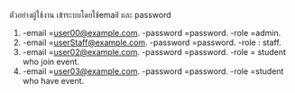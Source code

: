 ตัวอย่างผู้ใช้งาน
เข้าระบบโดยใช้email และ password
1. -email =user00@example.com.
   -password =password.
   -role =admin.
2. -email =userStaff@example.com.
   -password =password.
   -role : staff.
3. -email =user02@example.com.
   -password =password.
   -role = student who join event.
4. -email =user03@example.com.
   -password =password.
   -role =student who have event.
